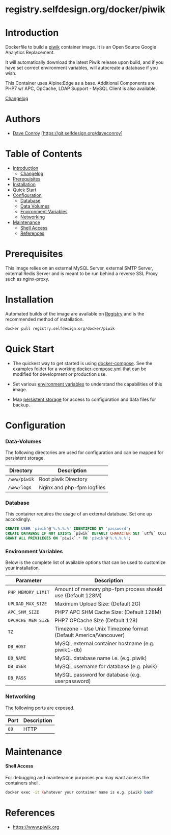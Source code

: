 # registry.selfdesign.org/docker/piwik

# Introduction

Dockerfile to build a [piwik](https://www.piwik.org/) container image. It is an Open Source Google Analytics Replacement.

It will automatically download the latest Piwik release upon build, and if you have set correct environment variables, will autocreate a database if you wish.

This Container uses Alpine:Edge as a base.
Additional Components are PHP7 w/ APC, OpCache, LDAP Support - MySQL Client is also available.


[Changelog](CHANGELOG.md)

# Authors

- [Dave Conroy](daveconroy@selfdesign.org) [https://git.selfdesign.org/daveconroy]

# Table of Contents

- [Introduction](#introduction)
    - [Changelog](CHANGELOG.md)
- [Prerequisites](#prerequisites)
- [Installation](#installation)
- [Quick Start](#quick-start)
- [Configuration](#configuration)
    - [Database](#database)
    - [Data Volumes](#data-volumes)
    - [Environment Variables](#environmentvariables)   
    - [Networking](#networking)
- [Maintenance](#maintenance)
    - [Shell Access](#shell-access)
   - [References](#references)

# Prerequisites

This image relies on an external MySQL Server, external SMTP Server, external Redis Server and is meant to be run behind a reverse SSL Proxy such as nginx-proxy.


# Installation

Automated builds of the image are available on [Registry](https://registry.selfdesign.org/docker/piwik) and is the recommended method of installation.


```bash
docker pull registry.selfdesign.org/docker/piwik
```

# Quick Start

* The quickest way to get started is using [docker-compose](https://docs.docker.com/compose/). See the examples folder for a working [docker-compose.yml](examples/docker-compose.yml) that can be modified for development or production use.

* Set various [environment variables](#environment-variables) to understand the capabilities of this image.
* Map [persistent storage](#data-volumes) for access to configuration and data files for backup.

# Configuration

### Data-Volumes

The following directories are used for configuration and can be mapped for persistent storage.

| Directory | Description |
|-----------|-------------|
| `/www/piwik` | Root piwik Directory |
| `/www/logs` | Nginx and php-fpm logfiles |

### Database

This container requires the usage of an external database. Set one up accordingly.

```sql
CREATE USER 'piwik'@'%.%.%.%' IDENTIFIED BY 'password';
CREATE DATABASE IF NOT EXISTS `piwik` DEFAULT CHARACTER SET `utf8` COLLATE `utf8_unicode_ci`;
GRANT ALL PRIVILEGES ON `piwik`.* TO 'piwik'@'%.%.%.%';
```

### Environment Variables

Below is the complete list of available options that can be used to customize your installation.

| Parameter | Description |
|-----------|-------------|
| `PHP_MEMORY_LIMIT` |Amount of memory php-fpm process should use (Default 128M) |
| `UPLOAD_MAX_SIZE` | Maximum Upload Size: (Default 2G) |
| `APC_SHM_SIZE` | PHP7 APC SHM Cache Size: (Default 128M) |
| `OPCACHE_MEM_SIZE` | PHP7 OPCache Size (Default 128) |
| `TZ` | Timezone - Use Unix Timezone format (Default America/Vancouver) |
| `DB_HOST` | MySQL external container hostname (e.g. piwik1-db)
| `DB_NAME` | MySQL database name i.e. (e.g. piwik)
| `DB_USER` | MySQL username for database (e.g. piwik)
| `DB_PASS` | MySQL password for database (e.g. userpassword)


### Networking

The following ports are exposed.

| Port      | Description |
|-----------|-------------|
| `80` | HTTP |

# Maintenance
#### Shell Access

For debugging and maintenance purposes you may want access the containers shell. 

```bash
docker exec -it (whatever your container name is e.g. piwik) bash
```

# References

* https://www.piwik.org

